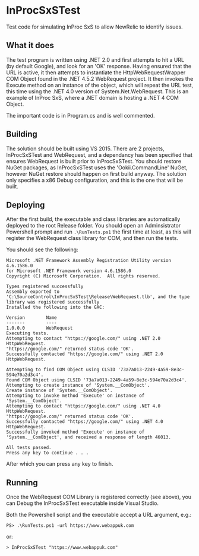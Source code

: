 # InProcSxSTest
Test code for simulating InProc SxS to allow NewRelic to identify issues.

## What it does
The test program is written using .NET 2.0 and first attempts to hit a URL (by default Google), and look for an 'OK'
response.  Having ensured that the URL is active, it then attempts to instantiate the HttpWebRequestWrapper COM Object
found in the .NET 4.5.2 WebRequest project.  It then invokes the Execute method on an instance of the object, which will
repeat the URL test, this time using the .NET 4.0 version of System.Net.WebRequest.  This is an example of InProc SxS,
where a .NET domain is hosting a .NET 4 COM Object.

The important code is in Program.cs and is well commented.

## Building
The solution should be built using VS 2015.  There are 2 projects, InProcSxSTest and WebRequest, and a dependancy has
been specified that ensures WebRequest is built prior to InProcSxSTest.  You should restore NuGet packages, as
InProcSxSTest uses the 'Ookii.CommandLine' NuGet, however NuGet restore should happen on first build anyway.  The
solution only specifies a x86 Debug configuration, and this is the one that will be built.

## Deploying
After the first build, the executable and class libraries are automatically deployed to the root Release folder.
You should open an Adminsistrator Powershell prompt and run `.\RunTests.ps1` the first time at least, as this will
register the WebRequest class library for COM, and then run the tests.

You should see the following:
```
Microsoft .NET Framework Assembly Registration Utility version 4.6.1586.0
for Microsoft .NET Framework version 4.6.1586.0
Copyright (C) Microsoft Corporation.  All rights reserved.

Types registered successfully
Assembly exported to 'C:\SourceControl\InProcSxSTest\Release\WebRequest.tlb', and the type library was registered successfully
Installed the following into the GAC:

Version        Name
-------        ----
1.0.0.0        WebRequest
Executing tests.
Attempting to contact "https://google.com/" using .NET 2.0 HttpWebRequest.
"https://google.com/" returned status code 'OK'.
Successfully contacted "https://google.com/" using .NET 2.0 HttpWebRequest.

Attempting to find COM Object using CLSID '73a7a013-2249-4a59-8e3c-594e70a2d3c4'.
Found COM Object using CLSID '73a7a013-2249-4a59-8e3c-594e70a2d3c4'.
Attempting to create instance of 'System.__ComObject'.
Create instance of 'System.__ComObject'.
Attempting to invoke method 'Execute' on instance of 'System.__ComObject'.
Attempting to contact "https://google.com/" using .NET 4.0 HttpWebRequest.
"https://google.com/" returned status code 'OK'.
Successfully contacted "https://google.com/" using .NET 4.0 HttpWebRequest.
Successfully invoked method 'Execute' on instance of 'System.__ComObject', and received a response of length 46013.

All tests passed.
Press any key to continue . . .
```

After which you can press any key to finish.

## Running
Once the WebRequest COM Library is registered correctly (see above), you can Debug the InProcSxSTest executable inside
Visual Studio.

Both the Powershell script and the executable accept a URL argument, e.g.:
```
PS> .\RunTests.ps1 -url https://www.webappuk.com
```
or:
```
> InProcSxSTest "https://www.webappuk.com"
```